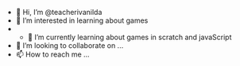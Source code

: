 - 👋 Hi, I’m @teacherivanilda
- 👀 I’m interested in learning about games
- - 🌱 I’m currently learning about games in scratch and javaScript
- 💞️ I’m looking to collaborate on ...
- 📫 How to reach me ...

<!---
teacherivanilda/teacherivanilda is a ✨ special ✨ repository because its `README.md` (this file) appears on your GitHub profile.
You can click the Preview link to take a look at your changes.
--->
